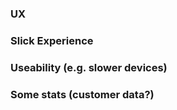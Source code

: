 ### UX

### Slick Experience

### Useability (e.g. slower devices)

### Some stats (customer data?)
